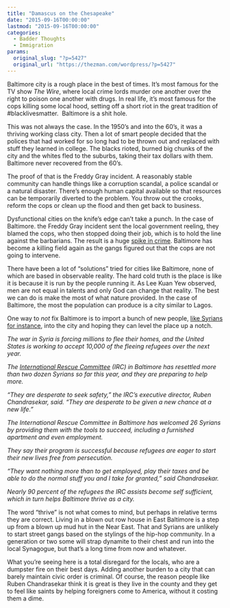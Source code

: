 ```yaml
---
title: "Damascus on the Chesapeake"
date: "2015-09-16T00:00:00"
lastmod: "2015-09-16T00:00:00"
categories:
  - Badder Thoughts
  - Immigration
params:
  original_slug: "?p=5427"
  original_url: "https://thezman.com/wordpress/?p=5427"
---
```


Baltimore city is a rough place in the best of times. It’s most famous
for the TV show *The Wire*, where local crime lords murder one another
over the right to poison one another with drugs. In real life, it’s most
famous for the cops killing some local hood, setting off a short riot in
the great tradition of \#blacklivesmatter.  Baltimore is a shit hole.

This was not always the case. In the 1950’s and into the 60’s, it was a
thriving working class city. Then a lot of smart people decided that the
polices that had worked for so long had to be thrown out and replaced
with stuff they learned in college. The blacks rioted, burned big chunks
of the city and the whites fled to the suburbs, taking their tax dollars
with them. Baltimore never recovered from the 60’s.

The proof of that is the Freddy Gray incident. A reasonably stable
community can handle things like a corruption scandal, a police scandal
or a natural disaster. There’s enough human capital available so that
resources can be temporarily diverted to the problem. You throw out the
crooks, reform the cops or clean up the flood and then get back to
business.

Dysfunctional cities on the knife’s edge can’t take a punch. In the case
of Baltimore. the Freddy Gray incident sent the local government
reeling, they blamed the cops, who then stopped doing their job, which
is to hold the line against the barbarians. The result is a huge <a
href="http://www.baltimoresun.com/news/maryland/crime/blog/bs-md-ci-homicide-212-20150820-story.html"
rel="noopener" target="_blank">spike in crime</a>. Baltimore has become
a killing field again as the gangs figured out that the cops are not
going to intervene.

There have been a lot of “solutions” tried for cities like Baltimore,
none of which are based in observable reality. The hard cold truth is
the place is like it is because it is run by the people running it. As
Lee Kuan Yew observed, men are not equal in talents and only God can
change that reality. The best we can do is make the most of what nature
provided. In the case of Baltimore, the most the population can produce
is a city similar to Lagos.

One way to *not* fix Baltimore is to import a bunch of new people, <a
href="http://baltimore.cbslocal.com/2015/09/13/baltimore-prepares-to-accept-more-syrian-refugees/"
rel="noopener" target="_blank">like Syrians for instance</a>, into the
city and hoping they can level the place up a notch.

*The war in Syria is forcing millions to flee their homes, and the
United States is working to accept 10,000 of the fleeing refugees over
the next year.*

*The [International Rescue
Committee](http://www.rescue.org/us-program/us-baltimore-md) (IRC) in
Baltimore has resettled more than two dozen Syrians so far this year,
and they are preparing to help more.*

*“They are desperate to seek safety,” the IRC’s executive director,
Ruben Chandrasekar, said. “They are desperate to be given a new chance
at a new life.”*

*The International Rescue Committee in Baltimore has welcomed 26 Syrians
by providing them with the tools to succeed, including a furnished
apartment and even employment.*

*They say their program is successful because refugees are eager to
start their new lives free from persecution.*

*“They want nothing more than to get employed, play their taxes and be
able to do the normal stuff you and I take for granted,” said
Chandrasekar.*

*Nearly 90 percent of the refugees the IRC assists become self
sufficient, which in turn helps Baltimore thrive as a city.*

The word “thrive” is not what comes to mind, but perhaps in relative
terms they are correct. Living in a blown out row house in East
Baltimore is a step up from a blown up mud hut in the Near East. That
and Syrians are unlikely to start street gangs based on the stylings of
the hip-hop community. In a generation or two some will strap dynamite
to their chest and run into the local Synagogue, but that’s a long time
from now and whatever.

What you’re seeing here is a total disregard for the locals, who are a
dumpster fire on their best days. Adding another burden to a city that
can barely maintain civic order is criminal. Of course, the reason
people like Ruben Chandrasekar think it is great is they live in the
county and they get to feel like saints by helping foreigners come to
America, without it costing them a dime.
